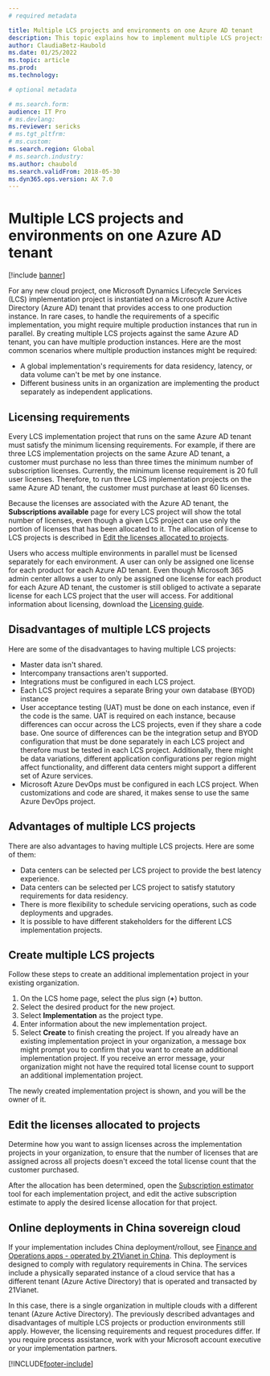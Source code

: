 ```yaml
---
# required metadata

title: Multiple LCS projects and environments on one Azure AD tenant
description: This topic explains how to implement multiple LCS projects and production environments on the same Azure Active Directory tenant.
author: ClaudiaBetz-Haubold 
ms.date: 01/25/2022
ms.topic: article
ms.prod: 
ms.technology: 

# optional metadata

# ms.search.form:  
audience: IT Pro
# ms.devlang: 
ms.reviewer: sericks
# ms.tgt_pltfrm: 
# ms.custom: 
ms.search.region: Global
# ms.search.industry: 
ms.author: chaubold
ms.search.validFrom: 2018-05-30 
ms.dyn365.ops.version: AX 7.0
---
```


# Multiple LCS projects and environments on one Azure AD tenant

[!include [banner](../includes/banner.md)]

For any new cloud project, one Microsoft Dynamics Lifecycle Services (LCS) implementation project is instantiated on a Microsoft Azure Active Directory (Azure AD) tenant that provides access to one production instance. In rare cases, to handle the requirements of a specific implementation, you might require multiple production instances that run in parallel. By creating multiple LCS projects against the same Azure AD tenant, you can have multiple production instances. Here are the most common scenarios where multiple production instances might be required:

- A global implementation's requirements for data residency, latency, or data volume can't be met by one instance.
- Different business units in an organization are implementing the product separately as independent applications.

## Licensing requirements

Every LCS implementation project that runs on the same Azure AD tenant must satisfy the minimum licensing requirements. For example, if there are three LCS implementation projects on the same Azure AD tenant, a customer must purchase no less than three times the minimum number of subscription licenses. Currently, the minimum license requirement is 20 full user licenses. Therefore, to run three LCS implementation projects on the same Azure AD tenant, the customer must purchase at least 60 licenses.

Because the licenses are associated with the Azure AD tenant, the **Subscriptions available** page for every LCS project will show the total number of licenses, even though a given LCS project can use only the portion of licenses that has been allocated to it. The allocation of license to LCS projects is described in [Edit the licenses allocated to projects](#edit-the-licenses-allocated-to-projects).

Users who access multiple environments in parallel must be licensed separately for each environment. A user can only be assigned one license for each product for each Azure AD tenant. Even though Microsoft 365 admin center allows a user to only be assigned one license for each product for each Azure AD tenant, the customer is still obliged to activate a separate license for each LCS project that the user will access. For additional information about licensing, download the [Licensing guide](https://go.microsoft.com/fwlink/?LinkId=866544&clcid=0x409).

## Disadvantages of multiple LCS projects

Here are some of the disadvantages to having multiple LCS projects:

- Master data isn't shared.
- Intercompany transactions aren't supported.
- Integrations must be configured in each LCS project.
- Each LCS project requires a separate Bring your own database (BYOD) instance
- User acceptance testing (UAT) must be done on each instance, even if the code is the same. UAT is required on each instance, because differences can occur across the LCS projects, even if they share a code base. One source of differences can be the integration setup and BYOD configuration that must be done separately in each LCS project and therefore must be tested in each LCS project. Additionally, there might be data variations, different application configurations per region might affect functionality, and different data centers might support a different set of Azure services.
- Microsoft Azure DevOps must be configured in each LCS project. When customizations and code are shared, it makes sense to use the same Azure DevOps project.

## Advantages of multiple LCS projects

There are also advantages to having multiple LCS projects. Here are some of them:

- Data centers can be selected per LCS project to provide the best latency experience.
- Data centers can be selected per LCS project to satisfy statutory requirements for data residency.
- There is more flexibility to schedule servicing operations, such as code deployments and upgrades.
- It is possible to have different stakeholders for the different LCS implementation projects.

## Create multiple LCS projects

Follow these steps to create an additional implementation project in your existing organization.

1. On the LCS home page, select the plus sign (**+**) button.
2. Select the desired product for the new project.
3. Select **Implementation** as the project type.
4. Enter information about the new implementation project.
5. Select **Create** to finish creating the project. If you already have an existing implementation project in your organization, a message box might prompt you to confirm that you want to create an additional implementation project. If you receive an error message, your organization might not have the required total license count to support an additional implementation project.

The newly created implementation project is shown, and you will be the owner of it.

## Edit the licenses allocated to projects

Determine how you want to assign licenses across the implementation projects in your organization, to ensure that the number of licenses that are assigned across all projects doesn't exceed the total license count that the customer purchased.

After the allocation has been determined, open the [Subscription estimator](../../dev-itpro/lifecycle-services/subscription-estimator.md) tool for each implementation project, and edit the active subscription estimate to apply the desired license allocation for that project.

## Online deployments in China sovereign cloud

If your implementation includes China deployment/rollout, see [Finance and Operations apps - operated by 21Vianet in China](../../dev-itpro/deployment/china-local-deployment.md). This deployment is designed to comply with regulatory requirements in China. The services include a physically separated instance of a cloud service that has a different tenant (Azure Active Directory) that is operated and transacted by 21Vianet.

In this case, there is a single organization in multiple clouds with a different tenant (Azure Active Directory). The previously described advantages and disadvantages of multiple LCS projects or production environments still apply. However, the licensing requirements and request procedures differ. If you require process assistance, work with your Microsoft account executive or your implementation partners.

[!INCLUDE[footer-include](../../../includes/footer-banner.md)]
